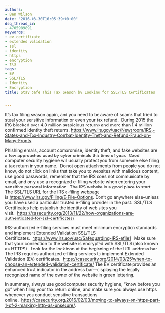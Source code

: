 ```yaml
---
authors:
- Ben Wilson
date: "2016-03-30T16:05:39+00:00"
dsq_thread_id:
- 4705989891
keywords:
- ev certificate
- extended validation
- ssl
- identity
- https
- encryption
- tls
tags:
- EV
- SSL/TLS
- Identity
- Encryption
title: Stay Safe This Tax Season by Looking for SSL/TLS Certificates


---
```

It’s tax filing season again, and you need to be aware of scams that tried to steal your sensitive information or even your tax refund.  During 2015 the IRS blocked over 4.3 million suspicious returns and more than 1.4 million confirmed identity theft returns. <https://www.irs.gov/uac/Newsroom/IRS,-States-and-Tax-Industry-Combat-Identity-Theft-and-Refund-Fraud-on-Many-Fronts>.

Phishing emails, account compromise, identity theft, and fake websites are a few approaches used by cyber criminals this time of year.  Good computer security hygiene will usually protect you from someone else filing a tax return in your name.  Do not open attachments from people you do not know, do not click on links that take you to websites with malicious content, use good passwords, remember that the IRS does not communicate by email, and only use a recognized e-filing website when entering your sensitive personal information.  The IRS website is a good place to start.  The SSL/TLS URL for the IRS e-filing webpage is <https://www.irs.gov/Filing/E-File-Options>. Don’t go anywhere else–unless you have used a particular trusted e-filing provider in the past.  SSL/TLS Certificates help establish the identity of web sites you visit.  <https://casecurity.org/2013/11/22/how-organizations-are-authenticated-for-ssl-certificates/>

IRS-authorized e-filing services must meet minimum encryption standards and implement Extended Validation SSL/TLS Certificates.  <https://www.irs.gov/uac/Safeguarding-IRS-efile1>   Make sure that your connection to the website is encrypted with SSL/TLS (also known as HTTPS).  Look for the lock icon at the beginning of the URL address bar.  The IRS requires authorized e-filing services to implement Extended Validation (EV) certificates.  <https://casecurity.org/2014/03/25/when-to-choose-an-extended-validation-certificate/> The EV certificate provides an enhanced trust indicator in the address bar—displaying the legally recognized name of the owner of the website in green lettering.

In summary, always use good computer security hygiene, “know before you go” when filing your tax return online, and make sure you always use https whenever you conduct sensitive transactions online.  <https://casecurity.org/2016/02/03/moving-to-always-on-https-part-1-of-2-marking-http-as-unsecure/>.